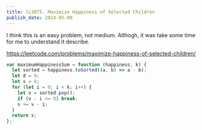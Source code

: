 ```yaml
---
title: lc3075. Maximize Happiness of Selected Children
publish_date: 2024-05-09
---
```


I think this is an easy problem, not medium. Althogh, it was take some time for me to understand it describe.

https://leetcode.com/problems/maximize-happiness-of-selected-children/

```js
var maximumHappinessSum = function (happiness, k) {
  let sorted = happiness.toSorted((a, b) => a - b);
  let d = 0;
  let s = 0;
  for (let i = 0; i < k; i++) {
    let v = sorted.pop();
    if (v - i <= 0) break;
    s += v - i;
  }
  return s;
};
```
